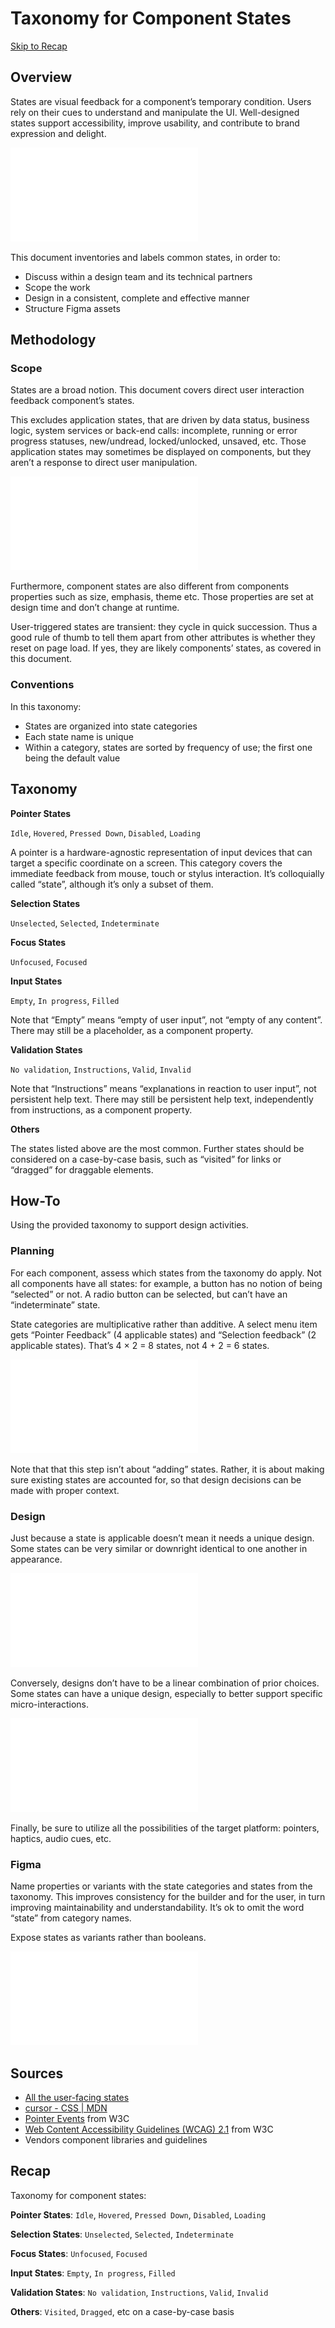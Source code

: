 # Taxonomy for Component States

<!--BREAK-->

[Skip to Recap](#recap)

## Overview

States are visual feedback for a component’s temporary condition.
Users rely on their cues to understand and manipulate the UI.
Well-designed states support accessibility, improve usability, and contribute to brand expression and delight.

![Select menu demonstrating options that are `idle, unselected`, `idle, selected` and `hovered, unselected`.](assets/overview.pdf)

This document inventories and labels common states, in order to:

- Discuss within a design team and its technical partners
- Scope the work
- Design in a consistent, complete and effective manner
- Structure Figma assets

## Methodology

### Scope

States are a broad notion. This document covers direct user interaction feedback component’s states.

This excludes application states, that are driven by data status, business logic, system services or back-end calls:  incomplete, running or error progress statuses, new/undread, locked/unlocked, unsaved, etc.
Those application states may sometimes be displayed on components, but they aren’t a response to direct user manipulation.

![For example, the “4 new” indicator of the “In transfer” tab isn’t in scope. While the “new” status does exist, it characterizes a data attribute (`Read` vs `Unread`) rather than a component feedback (`Idle` vs `Pressed down`). Likewise, the “active” indicator on the filter communicates an application state, that only happens to be depicted on this component. Both indicators are changed not by interacting directly with the component, but by performing actions within the panel associated to it.](assets/not-all-states.pdf)

Furthermore, component states are also different from components properties such as size, emphasis, theme etc. Those properties are set at design time and don’t change at runtime.

User-triggered states are transient: they cycle in quick succession. Thus a good rule of thumb to tell them apart from other attributes is whether they reset on page load. If yes, they are likely components’ states, as covered in this document.

### Conventions

In this taxonomy:

- States are organized into state categories
- Each state name is unique
- Within a category, states are sorted by frequency of use; the first one being the default value

## Taxonomy

<!-- Have 1 example per state category -->
<!-- show how examples fill or not the complete matrix -->

**Pointer States**

`Idle`, `Hovered`, `Pressed Down`, `Disabled`, `Loading`

A pointer is a hardware-agnostic representation of input devices that can target a specific coordinate on a screen.
This category covers the immediate feedback from mouse, touch or stylus interaction.
It’s colloquially called “state”, although it’s only a subset of them.

<!-- “Pressed down” is preferred to “Active”, as per WCAG. -->

**Selection States**

`Unselected`, `Selected`, `Indeterminate`

**Focus States**

`Unfocused`, `Focused`

**Input States**

`Empty`,  `In progress`, `Filled`

Note that “Empty” means “empty of user input”, not “empty of any content”. There may still be a placeholder, as a component property.

**Validation States**

`No validation`, `Instructions`, `Valid`, `Invalid`

Note that “Instructions” means “explanations in reaction to user input”, not persistent help text. There may still be persistent help text, independently from instructions, as a component property.

**Others**

The states listed above are the most common. Further states should be considered on a case-by-case basis, such as “visited” for links or “dragged” for draggable elements.

<!--States for non-form components like video player or map browser *like what?*-->

## How-To

Using the provided taxonomy to support design activities.

### Planning

For each component, assess which states from the taxonomy do apply.
Not all components have all states: for example, a button has no notion of being “selected” or not. A radio button can be selected, but can’t have an “indeterminate” state.

State categories are multiplicative rather than additive.
A select menu item gets “Pointer Feedback” (4 applicable states) and “Selection feedback” (2 applicable states). That’s 4 × 2 = 8 states, not 4 + 2 = 6 states.

![Comparison of multiplicative and additive state categories for select menu items.](assets/multiplicative-rather-than-additive.pdf)

Note that that this step isn’t about “adding” states. Rather, it is about making sure existing states are accounted for, so that design decisions can be made with proper context.

### Design

Just because a state is applicable doesn’t mean it needs a unique design.
Some states can be very similar or downright identical to one another in appearance.

![](assets/reused.pdf)

Conversely, designs don’t have to be a linear combination of prior choices.
Some states can have a unique design, especially to better support specific micro-interactions.

![The combination of icon, color, size and shadow (left) conveys the `Selected` state much better than if only an icon had been used (right). Motion could have been used as well.](assets/unique.pdf)

Finally, be sure to utilize all the possibilities of the target platform\: pointers, haptics, audio cues, etc.

### Figma

Name properties or variants with the state categories and states from the taxonomy.
This improves consistency for the builder and for the user, in turn improving maintainability and understandability.
It’s ok to omit the word “state” from category names.

Expose states as variants rather than booleans.

![Comparison of well-structured and badly-structured component properties in Figma.](assets/figma-component-structure.pdf)

<!-- var instead of bools is a hot take for some states (eg `selected`)but:
- it’s more consistent internally
- it’s more consistent with code
- it doesn’t box us in cookie cutter design (eg encoding the state with only an icon as opposed to icon + bg color) -->

<!-- Figma props aren’t the exact same as conceptual component props; confusing -->

## Sources

- [All the user-facing states](https://ericwbailey.website/published/all-the-user-facing-states/)
- [cursor - CSS | MDN](https://developer.mozilla.org/en-US/docs/Web/CSS/cursor)
- [Pointer Events](https://www.w3.org/TR/pointerevents/) from W3C
- [Web Content Accessibility Guidelines (WCAG) 2.1](https://www.w3.org/TR/WCAG21/#dfn-states) from W3C
- Vendors component libraries and guidelines

<!--BREAK-->

<a name="recap"></a>
## Recap

Taxonomy for component states:

**Pointer States**: `Idle`, `Hovered`, `Pressed Down`, `Disabled`, `Loading`

**Selection States**: `Unselected`, `Selected`, `Indeterminate`

**Focus States**: `Unfocused`, `Focused`

**Input States**: `Empty`,  `In progress`, `Filled`

**Validation States**: `No validation`, `Instructions`, `Valid`, `Invalid`

**Others**: `Visited`, `Dragged`, etc on a case-by-case basis
